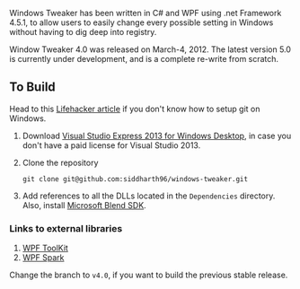 Windows Tweaker has been written in C# and WPF using .net Framework 4.5.1, to allow users to easily change every possible setting in Windows without having to dig deep into registry.

Window Tweaker 4.0 was released on March-4, 2012.
The latest version 5.0 is currently under development, and is a complete re-write from scratch.

## To Build
Head to this [Lifehacker article](http://lifehacker.com/5983680/how-the-heck-do-i-use-github "Lifehacker") if you don't know how to setup git on Windows.

1. Download [Visual Studio Express 2013 for Windows Desktop](http://msdn.microsoft.com/en-us/dn369242), in case you don't have a paid license for Visual Studio 2013. 

2. Clone the repository

    ```git clone git@github.com:siddharth96/windows-tweaker.git```

3. Add references to all the DLLs located in the ```Dependencies``` directory. Also, install [Microsoft Blend SDK](http://www.microsoft.com/en-us/download/details.aspx?id=10801).


### Links to external libraries
1. [WPF ToolKit](https://wpftoolkit.codeplex.com/)
2. [WPF Spark](https://wpfspark.codeplex.com/)

Change the branch to ```v4.0```, if you want to build the previous stable release.